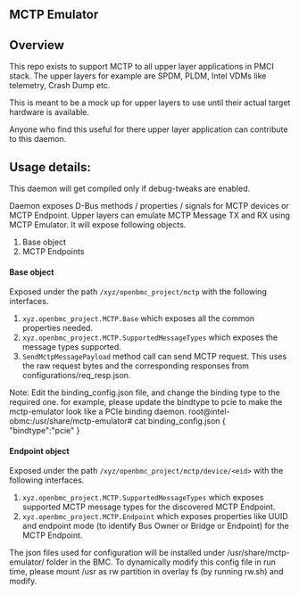 ## MCTP Emulator

## Overview
This repo exists to support MCTP to all upper layer applications in PMCI stack.
The upper layers for example are SPDM, PLDM, Intel VDMs like telemetry,
Crash Dump etc.

This is meant to be a mock up for upper layers to use until their
actual target hardware is available.

Anyone who find this useful for there upper layer application can
contribute to this daemon.

## Usage details:
This daemon will get compiled only if debug-tweaks are enabled.

Daemon exposes D-Bus methods / properties / signals for MCTP devices or MCTP
Endpoint. Upper layers can emulate MCTP Message TX and RX using MCTP Emulator.
It will expose following objects.
1. Base object
2. MCTP Endpoints

#### Base object
Exposed under the path `/xyz/openbmc_project/mctp` with the following
interfaces.
1. `xyz.openbmc_project.MCTP.Base` which exposes all the common properties
needed.
2. `xyz.openbmc_project.MCTP.SupportedMessageTypes` which exposes the message
types supported.
3. `SendMctpMessagePayload` method call can send MCTP request. This uses the
raw request bytes and the corresponding responses from
configurations/req_resp.json.

Note: Edit the binding_config.json file, and change the binding type to the required one.
for example, please update the bindtype to pcie to make the mctp-emulator look like a PCIe
binding daemon.
root@intel-obmc:/usr/share/mctp-emulator# cat binding_config.json
{
    "bindtype":"pcie"
}

#### Endpoint object
Exposed under the path `/xyz/openbmc_project/mctp/device/<eid>` with the
following interfaces.
1. `xyz.openbmc_project.MCTP.SupportedMessageTypes` which exposes supported MCTP
message types for the discovered MCTP Endpoint.
2. `xyz.openbmc_project.MCTP.Endpoint` which exposes properties like UUID and
endpoint mode (to identify Bus Owner or Bridge or Endpoint) for the MCTP
Endpoint.

The json files used for configuration will be installed under
/usr/share/mctp-emulator/ folder in the BMC. To dynamically modify this config
file in run time, please mount /usr as rw partition in overlay fs
(by running rw.sh) and modify.

